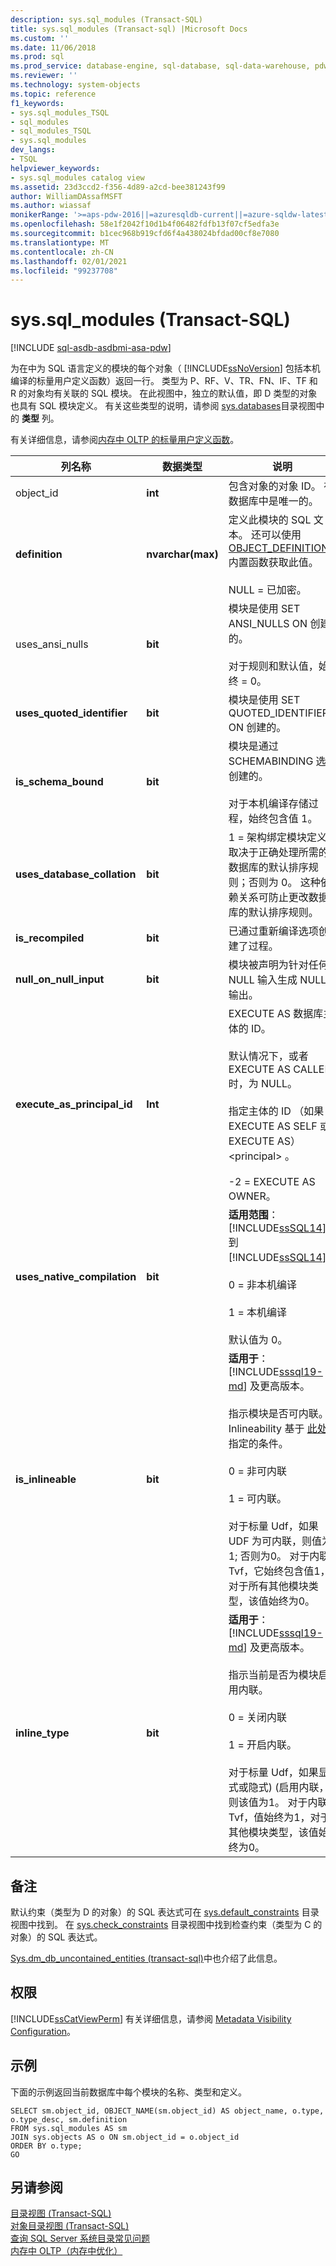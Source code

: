 ```yaml
---
description: sys.sql_modules (Transact-SQL)
title: sys.sql_modules (Transact-sql) |Microsoft Docs
ms.custom: ''
ms.date: 11/06/2018
ms.prod: sql
ms.prod_service: database-engine, sql-database, sql-data-warehouse, pdw
ms.reviewer: ''
ms.technology: system-objects
ms.topic: reference
f1_keywords:
- sys.sql_modules_TSQL
- sql_modules
- sql_modules_TSQL
- sys.sql_modules
dev_langs:
- TSQL
helpviewer_keywords:
- sys.sql_modules catalog view
ms.assetid: 23d3ccd2-f356-4d89-a2cd-bee381243f99
author: WilliamDAssafMSFT
ms.author: wiassaf
monikerRange: '>=aps-pdw-2016||=azuresqldb-current||=azure-sqldw-latest||>=sql-server-2016||>=sql-server-linux-2017||=azuresqldb-mi-current'
ms.openlocfilehash: 58e1f2042f10d1b4f06482fdfb13f07cf5edfa3e
ms.sourcegitcommit: b1cec968b919cfd6f4a438024bfdad00cf8e7080
ms.translationtype: MT
ms.contentlocale: zh-CN
ms.lasthandoff: 02/01/2021
ms.locfileid: "99237708"
---
```

# <a name="syssql_modules-transact-sql"></a>sys.sql_modules (Transact-SQL)
[!INCLUDE [sql-asdb-asdbmi-asa-pdw](../../includes/applies-to-version/sql-asdb-asdbmi-asa-pdw.md)]

  为在中为 SQL 语言定义的模块的每个对象（ [!INCLUDE[ssNoVersion](../../includes/ssnoversion-md.md)] 包括本机编译的标量用户定义函数）返回一行。 类型为 P、RF、V、TR、FN、IF、TF 和 R 的对象均有关联的 SQL 模块。 在此视图中，独立的默认值，即 D 类型的对象也具有 SQL 模块定义。 有关这些类型的说明，请参阅 [sys.databases](../../relational-databases/system-catalog-views/sys-objects-transact-sql.md)目录视图中的 **类型** 列。  
  
 有关详细信息，请参阅[内存中 OLTP 的标量用户定义函数](../../relational-databases/in-memory-oltp/scalar-user-defined-functions-for-in-memory-oltp.md)。  
  
|列名称|数据类型|说明|  
|-----------------|---------------|-----------------|  
|object_id|**int**|包含对象的对象 ID。 在数据库中是唯一的。|  
|**definition**|**nvarchar(max)**|定义此模块的 SQL 文本。 还可以使用 [OBJECT_DEFINITION](../../t-sql/functions/object-definition-transact-sql.md) 内置函数获取此值。<br /><br /> NULL = 已加密。|  
|uses_ansi_nulls|**bit**|模块是使用 SET ANSI_NULLS ON 创建的。<br /><br /> 对于规则和默认值，始终 = 0。|  
|**uses_quoted_identifier**|**bit**|模块是使用 SET QUOTED_IDENTIFIER ON 创建的。|  
|**is_schema_bound**|**bit**|模块是通过 SCHEMABINDING 选项创建的。<br /><br /> 对于本机编译存储过程，始终包含值 1。|  
|**uses_database_collation**|**bit**|1 = 架构绑定模块定义取决于正确处理所需的数据库的默认排序规则；否则为 0。 这种依赖关系可防止更改数据库的默认排序规则。|  
|**is_recompiled**|**bit**|已通过重新编译选项创建了过程。|  
|**null_on_null_input**|**bit**|模块被声明为针对任何 NULL 输入生成 NULL 输出。|  
|**execute_as_principal_id**|**Int**|EXECUTE AS 数据库主体的 ID。<br /><br /> 默认情况下，或者 EXECUTE AS CALLER 时，为 NULL。<br /><br /> 指定主体的 ID （如果 EXECUTE AS SELF 或 EXECUTE AS） \<principal> 。<br /><br /> -2 = EXECUTE AS OWNER。|  
|**uses_native_compilation**|**bit**|**适用范围**： [!INCLUDE[ssSQL14](../../includes/sssql14-md.md)] 到 [!INCLUDE[ssSQL14](../../includes/sssql14-md.md)]。<br /><br /> 0 = 非本机编译<br /><br /> 1 = 本机编译<br /><br /> 默认值为 0。|  
|**is_inlineable**|**bit**|**适用于**：[!INCLUDE[sssql19-md](../../includes/sssql19-md.md)] 及更高版本。<br/><br />指示模块是否可内联。 Inlineability 基于 [此处](../user-defined-functions/scalar-udf-inlining.md#inlineable-scalar-udfs-requirements)指定的条件。<br /><br /> 0 = 非可内联<br /><br /> 1 = 可内联。 <br /><br /> 对于标量 Udf，如果 UDF 为可内联，则值为 1; 否则为0。 对于内联 Tvf，它始终包含值1，对于所有其他模块类型，该值始终为0。<br />|  
|**inline_type**|**bit**|**适用于**：[!INCLUDE[sssql19-md](../../includes/sssql19-md.md)] 及更高版本。<br /><br />指示当前是否为模块启用内联。 <br /><br />0 = 关闭内联<br /><br /> 1 = 开启内联。<br /><br /> 对于标量 Udf，如果显式或隐式)  (启用内联，则该值为1。 对于内联 Tvf，值始终为1，对于其他模块类型，该值始终为0。<br />|  

  
## <a name="remarks"></a>备注  
 默认约束（类型为 D 的对象）的 SQL 表达式可在 [sys.default_constraints](../../relational-databases/system-catalog-views/sys-default-constraints-transact-sql.md) 目录视图中找到。 在 [sys.check_constraints](../../relational-databases/system-catalog-views/sys-check-constraints-transact-sql.md) 目录视图中找到检查约束（类型为 C 的对象）的 SQL 表达式。  
  
 [Sys.dm_db_uncontained_entities &#40;transact-sql&#41;](../../relational-databases/system-dynamic-management-views/sys-dm-db-uncontained-entities-transact-sql.md)中也介绍了此信息。  
  
## <a name="permissions"></a>权限  
 [!INCLUDE[ssCatViewPerm](../../includes/sscatviewperm-md.md)] 有关详细信息，请参阅 [Metadata Visibility Configuration](../../relational-databases/security/metadata-visibility-configuration.md)。  
  
## <a name="examples"></a>示例  
 下面的示例返回当前数据库中每个模块的名称、类型和定义。  
  
```  
SELECT sm.object_id, OBJECT_NAME(sm.object_id) AS object_name, o.type, o.type_desc, sm.definition  
FROM sys.sql_modules AS sm  
JOIN sys.objects AS o ON sm.object_id = o.object_id  
ORDER BY o.type;  
GO  
```  
  
## <a name="see-also"></a>另请参阅  
 [目录视图 (Transact-SQL)](../../relational-databases/system-catalog-views/catalog-views-transact-sql.md)   
 [对象目录视图 (Transact-SQL)](../../relational-databases/system-catalog-views/object-catalog-views-transact-sql.md)   
 [查询 SQL Server 系统目录常见问题](../../relational-databases/system-catalog-views/querying-the-sql-server-system-catalog-faq.md)   
 [内存中 OLTP（内存中优化）](../../relational-databases/in-memory-oltp/in-memory-oltp-in-memory-optimization.md)  
  
  
